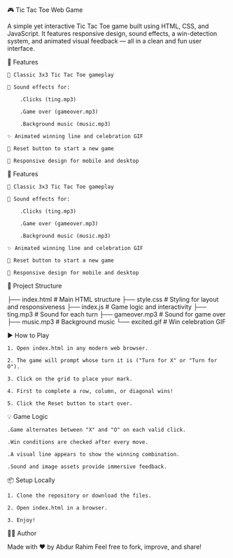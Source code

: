 🎮 Tic Tac Toe Web Game

A simple yet interactive Tic Tac Toe game built using HTML, CSS, and JavaScript. It features responsive design, sound effects, a win-detection system, and animated visual feedback — all in a clean and fun user interface.

🚀 Features

    🎲 Classic 3x3 Tic Tac Toe gameplay

    🎵 Sound effects for:

        .Clicks (ting.mp3)

        .Game over (gameover.mp3)

        .Background music (music.mp3)

    ✨ Animated winning line and celebration GIF

    🔁 Reset button to start a new game

    📱 Responsive design for mobile and desktop

🚀 Features

    🎲 Classic 3x3 Tic Tac Toe gameplay

    🎵 Sound effects for:

        .Clicks (ting.mp3)

        .Game over (gameover.mp3)

        .Background music (music.mp3)

    ✨ Animated winning line and celebration GIF

    🔁 Reset button to start a new game

    📱 Responsive design for mobile and desktop

📁 Project Structure

├── index.html         # Main HTML structure
├── style.css          # Styling for layout and responsiveness
├── index.js           # Game logic and interactivity
├── ting.mp3           # Sound for each turn
├── gameover.mp3       # Sound for game over
├── music.mp3          # Background music
└── excited.gif        # Win celebration GIF

▶️ How to Play

    1. Open index.html in any modern web browser.

    2. The game will prompt whose turn it is ("Turn for X" or "Turn for O").

    3. Click on the grid to place your mark.

    4. First to complete a row, column, or diagonal wins!

    5. Click the Reset button to start over.

💡 Game Logic

    .Game alternates between "X" and "O" on each valid click.

    .Win conditions are checked after every move.

    .A visual line appears to show the winning combination.

    .Sound and image assets provide immersive feedback.

📦 Setup Locally

    1. Clone the repository or download the files.

    2. Open index.html in a browser.

    3. Enjoy!

🧑‍💻 Author

Made with ❤️ by Abdur Rahim
Feel free to fork, improve, and share!
